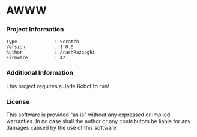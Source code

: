 AWWW
================



### Project Information
```
Type              : Scratch
Version           : 1.0.0
Author            : ArashRazzaghi
Firmware          : 42
```

### Additional Information
This project requires a Jade Robot to run!

### License
This software is provided "as is" without any expressed or implied warranties.  In no case shall the author or any contributors be liable for any damages caused by the use of this software.

